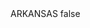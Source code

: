 <?xml version="1.0" encoding="UTF-8"?>
<CustomMetadata xmlns="http://soap.sforce.com/2006/04/metadata">
    <label>ARKANSAS</label>
    <protected>false</protected>
</CustomMetadata>
